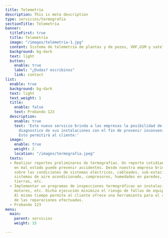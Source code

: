 ```yaml
---
title: Telemetría
description: This is meta description
type: servicios/termografia
sectionTitle: Telemetría
banner:
  titleFirst: true
  title: Telemetría
  image: "/images/telemetria-1.jpg"
  content: Sistema de telemetría de plantas y de pozos, VHF,GSM y satelital.
  background: bg-dark
  text: light
  button:
    enable: true
    label: "¿Dudas? escribinos"
    link: contact
list:
  enable: true
  background: bg-dark
  text: light
  text_weight: 1
  title:
    enable: false
    text: Probando 123
  description:
    enable: true
    text: 'Este nuevo servicio brinda a las empresas la posibilidad de obtener un
      diagnostico de sus instalaciones con el fin de prevenir inconvenientes futuros.
      Esto permitirá al cliente:'
  image:
    enable: true
    weight: 2
    location: "/images/termografia.jpeg"
  texts:
  - Realizar reportes preliminares de termografías. Un reporte cotidiano de una conexión
    en mal estado puede prevenir accidentes. Desde nuestra empresa brindamos un examen
    sobre las condiciones de sistemas eléctricos, cableados, sub-estaciones, motores,
    sistemas de aire acondicionado, compresores, humedades en paredes, sistemas de
    tierras, etc.
  - Implementar un programas de inspecciones termográficas en instalaciones, maquinaria,
    motores, etc. Dicha ejecución minimiza el riesgo de fallas de equipos y sus consecuencias.
    Al mismo tiempo permite al cliente ofrece una herramienta para el control de calidad
    de las reparaciones efectuadas.
  - Probando 123
menu:
  main:
    parent: servicios
    weight: 15

---
```

